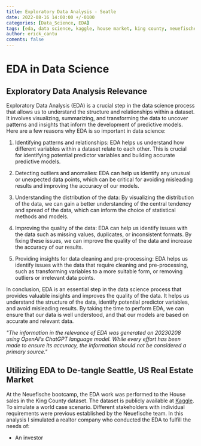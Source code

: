 ```yaml
---
title: Exploratory Data Analysis - Seatle 
date: 2022-08-16 14:00:00 +/-0100
categories: [Data_Science, EDA]
tags: [eda, data science, kaggle, house market, king county, neuefische]     # TAG names should always be lowercase
author: erick_cantu
coments: false
---
```


# EDA in Data Science

## Exploratory Data Analysis Relevance

Exploratory Data Analysis (EDA) is a crucial step in the data science process that allows us to understand the structure and relationships within a dataset. It involves visualizing, summarizing, and transforming the data to uncover patterns and insights that inform the development of predictive models. Here are a few reasons why EDA is so important in data science:

1. Identifying patterns and relationships: EDA helps us understand how different variables within a dataset relate to each other. This is crucial for identifying potential predictor variables and building accurate predictive models.

2. Detecting outliers and anomalies: EDA can help us identify any unusual or unexpected data points, which can be critical for avoiding misleading results and improving the accuracy of our models.

3. Understanding the distribution of the data: By visualizing the distribution of the data, we can gain a better understanding of the central tendency and spread of the data, which can inform the choice of statistical methods and models.

4. Improving the quality of the data: EDA can help us identify issues with the data such as missing values, duplicates, or inconsistent formats. By fixing these issues, we can improve the quality of the data and increase the accuracy of our results.

5. Providing insights for data cleaning and pre-processing: EDA helps us identify issues with the data that require cleaning and pre-processing, such as transforming variables to a more suitable form, or removing outliers or irrelevant data points.

In conclusion, EDA is an essential step in the data science process that provides valuable insights and improves the quality of the data. It helps us understand the structure of the data, identify potential predictor variables, and avoid misleading results. By taking the time to perform EDA, we can ensure that our data is well understood, and that our models are based on accurate and relevant data.

*"The information in the relevance of EDA was generated on 20230208 using OpenAI's ChatGPT language model. While every effort has been made to ensure its accuracy, the information should not be considered a primary source."*

## Utilizing EDA to De-tangle Seattle, US Real Estate Market

At the Neuefische bootcamp, the EDA work was performed to the House sales in the King County dataset. The dataset is publicly available at [Kaggle](https://www.kaggle.com/datasets/harlfoxem/housesalesprediction). To simulate a world case scenario. Different stakeholders with individual requirements were previous established by the Neuefische team. In this analysis I simulated a realtor company who conducted the EDA to fulfill the needs of:

- An investor
